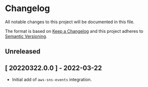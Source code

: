 # Changelog

All notable changes to this project will be documented in this file.

The format is based on [Keep a Changelog][changelog] and this project adheres
to [Semantic Versioning][semver].

## Unreleased

## [ 20220322.0.0 ] - 2022-03-22

- Initial add of `aws-sns-events` integration.


[changelog]: http://keepachangelog.com/en/1.0.0/
[semver]: http://semver.org/spec/v2.0.0.html
